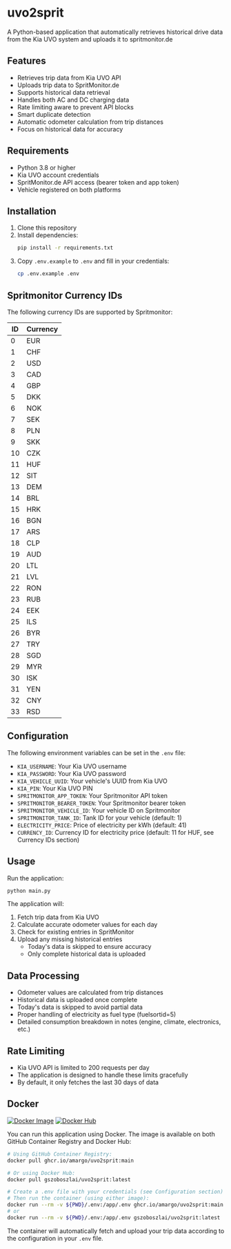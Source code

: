 # uvo2sprit
A Python-based application that automatically retrieves historical drive data from the Kia UVO system and uploads it to spritmonitor.de

## Features
- Retrieves trip data from Kia UVO API
- Uploads trip data to SpritMonitor.de
- Supports historical data retrieval
- Handles both AC and DC charging data
- Rate limiting aware to prevent API blocks
- Smart duplicate detection
- Automatic odometer calculation from trip distances
- Focus on historical data for accuracy

## Requirements
- Python 3.8 or higher
- Kia UVO account credentials
- SpritMonitor.de API access (bearer token and app token)
- Vehicle registered on both platforms

## Installation
1. Clone this repository
2. Install dependencies:
   ```bash
   pip install -r requirements.txt
   ```
3. Copy `.env.example` to `.env` and fill in your credentials:
   ```bash
   cp .env.example .env
   ```

## Spritmonitor Currency IDs

The following currency IDs are supported by Spritmonitor:

| ID | Currency |
|----|----------|
| 0 | EUR |
| 1 | CHF |
| 2 | USD |
| 3 | CAD |
| 4 | GBP |
| 5 | DKK |
| 6 | NOK |
| 7 | SEK |
| 8 | PLN |
| 9 | SKK |
| 10 | CZK |
| 11 | HUF |
| 12 | SIT |
| 13 | DEM |
| 14 | BRL |
| 15 | HRK |
| 16 | BGN |
| 17 | ARS |
| 18 | CLP |
| 19 | AUD |
| 20 | LTL |
| 21 | LVL |
| 22 | RON |
| 23 | RUB |
| 24 | EEK |
| 25 | ILS |
| 26 | BYR |
| 27 | TRY |
| 28 | SGD |
| 29 | MYR |
| 30 | ISK |
| 31 | YEN |
| 32 | CNY |
| 33 | RSD |

## Configuration
The following environment variables can be set in the `.env` file:
- `KIA_USERNAME`: Your Kia UVO username
- `KIA_PASSWORD`: Your Kia UVO password
- `KIA_VEHICLE_UUID`: Your vehicle's UUID from Kia UVO
- `KIA_PIN`: Your Kia UVO PIN
- `SPRITMONITOR_APP_TOKEN`: Your Spritmonitor API token
- `SPRITMONITOR_BEARER_TOKEN`: Your Spritmonitor bearer token
- `SPRITMONITOR_VEHICLE_ID`: Your vehicle ID on Spritmonitor
- `SPRITMONITOR_TANK_ID`: Tank ID for your vehicle (default: 1)
- `ELECTRICITY_PRICE`: Price of electricity per kWh (default: 41)
- `CURRENCY_ID`: Currency ID for electricity price (default: 11 for HUF, see Currency IDs section)

## Usage
Run the application:
```bash
python main.py
```

The application will:
1. Fetch trip data from Kia UVO
2. Calculate accurate odometer values for each day
3. Check for existing entries in SpritMonitor
4. Upload any missing historical entries
   - Today's data is skipped to ensure accuracy
   - Only complete historical data is uploaded

## Data Processing
- Odometer values are calculated from trip distances
- Historical data is uploaded once complete
- Today's data is skipped to avoid partial data
- Proper handling of electricity as fuel type (fuelsortid=5)
- Detailed consumption breakdown in notes (engine, climate, electronics, etc.)

## Rate Limiting
- Kia UVO API is limited to 200 requests per day
- The application is designed to handle these limits gracefully
- By default, it only fetches the last 30 days of data

## Docker
[![Docker Image](https://github.com/amargo/uvo2sprit/actions/workflows/ci.yml/badge.svg)](https://github.com/amargo/uvo2sprit/pkgs/container/uvo2sprit)
[![Docker Hub](https://img.shields.io/docker/v/gszoboszlai/uvo2sprit?label=Docker%20Hub)](https://hub.docker.com/r/gszoboszlai/uvo2sprit)

You can run this application using Docker. The image is available on both GitHub Container Registry and Docker Hub:

```bash
# Using GitHub Container Registry:
docker pull ghcr.io/amargo/uvo2sprit:main

# Or using Docker Hub:
docker pull gszoboszlai/uvo2sprit:latest

# Create a .env file with your credentials (see Configuration section)
# Then run the container (using either image):
docker run --rm -v ${PWD}/.env:/app/.env ghcr.io/amargo/uvo2sprit:main
# or
docker run --rm -v ${PWD}/.env:/app/.env gszoboszlai/uvo2sprit:latest
```

The container will automatically fetch and upload your trip data according to the configuration in your `.env` file.
